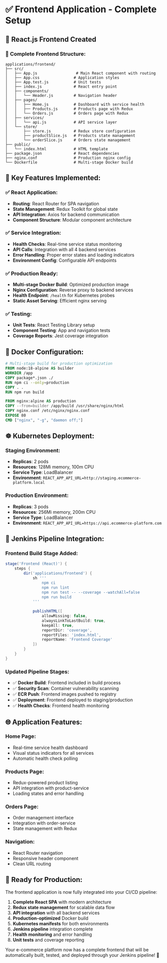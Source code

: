 # ✅ Frontend Application - Complete Setup

## 🎯 **React.js Frontend Created**

### 📁 **Complete Frontend Structure:**

```
applications/frontend/
├── src/
│   ├── App.js                 # Main React component with routing
│   ├── App.css               # Application styles
│   ├── App.test.js           # Unit tests
│   ├── index.js              # React entry point
│   ├── components/
│   │   └── Header.js         # Navigation header
│   ├── pages/
│   │   ├── Home.js           # Dashboard with service health
│   │   ├── Products.js       # Products page with Redux
│   │   └── Orders.js         # Orders page with Redux
│   ├── services/
│   │   └── api.js            # API service layer
│   └── store/
│       ├── store.js          # Redux store configuration
│       ├── productSlice.js   # Products state management
│       └── orderSlice.js     # Orders state management
├── public/
│   └── index.html            # HTML template
├── package.json              # React dependencies
├── nginx.conf                # Production nginx config
└── Dockerfile                # Multi-stage Docker build
```

## 🔧 **Key Features Implemented:**

### ✅ **React Application:**
- **Routing**: React Router for SPA navigation
- **State Management**: Redux Toolkit for global state
- **API Integration**: Axios for backend communication
- **Component Structure**: Modular component architecture

### ✅ **Service Integration:**
- **Health Checks**: Real-time service status monitoring
- **API Calls**: Integration with all 4 backend services
- **Error Handling**: Proper error states and loading indicators
- **Environment Config**: Configurable API endpoints

### ✅ **Production Ready:**
- **Multi-stage Docker Build**: Optimized production image
- **Nginx Configuration**: Reverse proxy to backend services
- **Health Endpoint**: `/health` for Kubernetes probes
- **Static Asset Serving**: Efficient nginx serving

### ✅ **Testing:**
- **Unit Tests**: React Testing Library setup
- **Component Testing**: App and navigation tests
- **Coverage Reports**: Jest coverage integration

## 🐳 **Docker Configuration:**

```dockerfile
# Multi-stage build for production optimization
FROM node:18-alpine AS builder
WORKDIR /app
COPY package*.json ./
RUN npm ci --only=production
COPY . .
RUN npm run build

FROM nginx:alpine AS production
COPY --from=builder /app/build /usr/share/nginx/html
COPY nginx.conf /etc/nginx/nginx.conf
EXPOSE 80
CMD ["nginx", "-g", "daemon off;"]
```

## ☸️ **Kubernetes Deployment:**

### **Staging Environment:**
- **Replicas**: 2 pods
- **Resources**: 128Mi memory, 100m CPU
- **Service Type**: LoadBalancer
- **Environment**: `REACT_APP_API_URL=http://staging.ecommerce-platform.local`

### **Production Environment:**
- **Replicas**: 3 pods
- **Resources**: 256Mi memory, 200m CPU
- **Service Type**: LoadBalancer
- **Environment**: `REACT_APP_API_URL=https://api.ecommerce-platform.com`

## 🔄 **Jenkins Pipeline Integration:**

### **Frontend Build Stage Added:**
```groovy
stage('Frontend (React)') {
    steps {
        dir('applications/frontend') {
            sh '''
                npm ci
                npm run lint
                npm run test -- --coverage --watchAll=false
                npm run build
            '''
            
            publishHTML([
                allowMissing: false,
                alwaysLinkToLastBuild: true,
                keepAll: true,
                reportDir: 'coverage',
                reportFiles: 'index.html',
                reportName: 'Frontend Coverage'
            ])
        }
    }
}
```

### **Updated Pipeline Stages:**
- ✅ **Docker Build**: Frontend included in build process
- ✅ **Security Scan**: Container vulnerability scanning
- ✅ **ECR Push**: Frontend images pushed to registry
- ✅ **Deployment**: Frontend deployed to staging/production
- ✅ **Health Checks**: Frontend health monitoring

## 🌐 **Application Features:**

### **Home Page:**
- Real-time service health dashboard
- Visual status indicators for all services
- Automatic health check polling

### **Products Page:**
- Redux-powered product listing
- API integration with product-service
- Loading states and error handling

### **Orders Page:**
- Order management interface
- Integration with order-service
- State management with Redux

### **Navigation:**
- React Router navigation
- Responsive header component
- Clean URL routing

## 🚀 **Ready for Production:**

The frontend application is now fully integrated into your CI/CD pipeline:

1. **Complete React SPA** with modern architecture
2. **Redux state management** for scalable data flow
3. **API integration** with all backend services
4. **Production-optimized** Docker build
5. **Kubernetes manifests** for both environments
6. **Jenkins pipeline** integration complete
7. **Health monitoring** and error handling
8. **Unit tests** and coverage reporting

Your e-commerce platform now has a complete frontend that will be automatically built, tested, and deployed through your Jenkins pipeline! 🎉